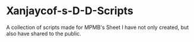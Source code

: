 # Xanjaycof-s-D-D-Scripts
A collection of scripts made for MPMB's Sheet I have not only created, but also have shared to the public.

